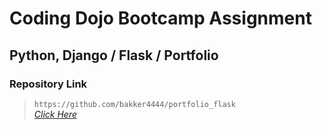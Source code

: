 # Coding Dojo Bootcamp Assignment
## Python, Django / Flask / Portfolio

### Repository Link  

> ``` https://github.com/bakker4444/portfolio_flask ```  
> _[Click Here](https://github.com/bakker4444/portfolio_flask)_  

